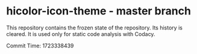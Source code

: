 # hicolor-icon-theme - master branch

This repository contains the frozen state of the repository.
Its history is cleared. It is used only for static code
analysis with Codacy.

Commit Time: 1723338439